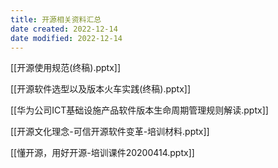 ```yaml
---
title: 开源相关资料汇总
date created: 2022-12-14
date modified: 2022-12-14
---
```

[[开源使用规范(终稿).pptx]]

[[开源软件选型以及版本火车实践(终稿).pptx]]

[[华为公司ICT基础设施产品软件版本生命周期管理规则解读.pptx]]

[[开源文化理念-可信开源软件变革-培训材料.pptx]]

[[懂开源，用好开源-培训课件20200414.pptx]]